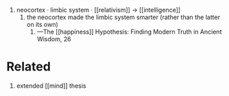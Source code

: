 1. neocortex · limbic system · [[relativism]] → [[intelligence]]
	1. the neocortex made the limbic system smarter (rather than the latter on its own)
		1. —The [[happiness]] Hypothesis: Finding Modern Truth in Ancient Wisdom, 26

# Related
1. extended [[mind]] thesis